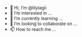- 👋 Hi, I’m @lilylagii
- 👀 I’m interested in ...
- 🌱 I’m currently learning ...
- 💞️ I’m looking to collaborate on ...
- 📫 How to reach me ...

<!---
lilylagii/lilylagii is a ✨ special ✨ repository because its `README.md` (this file) appears on your GitHub profile.
You can click the Preview link to take a look at your changes.
--->
